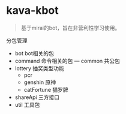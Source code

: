 # kava-kbot
> 基于mirai的bot，旨在非营利性学习使用。

分包管理
- bot bot相关的包
- command 命令相关的包
— common 共公包
- lottery 抽奖类型功能
    - pcr
    - genshin 原神
    - catFortune 猫罗牌
- shareApi 三方接口
- util 工具包

